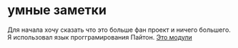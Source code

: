 # умные заметки
Для начала хочу сказать что это больше фан проект и ничего большего. Я использовал язык прогграмирования Пайтон.
[Это модули](Screenshot_5.png)
